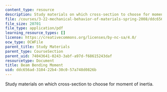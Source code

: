 ```yaml
---
content_type: resource
description: Study materials on which cross-section to choose for moment of inertia.
file: /courses/3-22-mechanical-behavior-of-materials-spring-2008/ddc656ad310422b430c057a748d0826b_cros_sectn_qustn.pdf
file_size: 20701
file_type: application/pdf
learning_resource_types: []
license: https://creativecommons.org/licenses/by-nc-sa/4.0/
ocw_type: OCWFile
parent_title: Study Materials
parent_type: CourseSection
parent_uid: 74043641-0243-3abf-a97d-f68615243daf
resourcetype: Document
title: Beam Bending Moment
uid: ddc656ad-3104-22b4-30c0-57a748d0826b
---
```

Study materials on which cross-section to choose for moment of inertia.